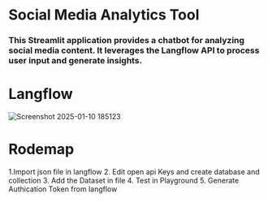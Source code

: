# Social Media Analytics Tool
### This Streamlit application provides a chatbot for analyzing social media content. It leverages the Langflow API to process user input and generate insights.

# Langflow

![Screenshot 2025-01-10 185123](https://github.com/user-attachments/assets/4bebc3a4-8de8-4535-b571-286992442546)

# Rodemap
1.Import json file in langflow
2. Edit open api Keys and create database and collection
3. Add the Dataset in file
4. Test in Playground
5. Generate Authication Token from langflow
